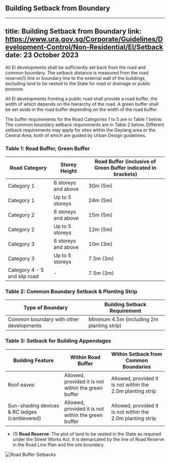
## Building Setback from Boundary
---
title: Building Setback from Boundary
link: https://www.ura.gov.sg/Corporate/Guidelines/Development-Control/Non-Residential/EI/Setback
date: 23 October 2023
---

All EI developments shall be sufficiently set back from the road and common boundary. The setback distance is measured from the road reserve(1) line or boundary line to the external wall of the buildings, excluding land to be vested to the State for road or drainage or public purpose.

All EI developments fronting a public road shall provide a road buffer, the width of which depends on the hierarchy of the road. A green buffer shall be set aside in the road buffer depending on the width of the road buffer.

The buffer requirements for the Road Categories 1 to 5 are in Table 1 below. The common boundary setback requirements are in Table 2 below. Different setback requirements may apply for sites within the Geylang area or the Central Area, both of which are guided by Urban Design guidelines.

### Table 1: Road Buffer, Green Buffer

| Road Category                | Storey Height       | Road Buffer (inclusive of Green Buffer indicated in brackets) |
| ---------------------------- | ------------------- | ------------------------------------------------------------- |
| Category 1                   | 6 storeys and above | 30m (5m)                                                      |
| Category 1                   | Up to 5 storeys     | 24m (5m)                                                      |
| Category 2                   | 6 storeys and above | 15m (5m)                                                      |
| Category 2                   | Up to 5 storeys     | 12m (5m)                                                      |
| Category 3                   | 6 storeys and above | 10m (3m)                                                      |
| Category 3                   | Up to 5 storeys     | 7.5m (3m)                                                     |
| Category 4 - 5 and slip road | -                   | 7.5m (3m)                                                     |

### Table 2: Common Boundary Setback & Planting Strip

| Type of Boundary                        | Building Setback Requirement               |
| --------------------------------------- | ------------------------------------------ |
| Common boundary with other developments | Minimum 4.5m (including 2m planting strip) |

### Table 3: Setback for Building Appendages

| Building Feature                               | Within Road Buffer                                  | Within Setback from Common Boundaries                      |
| ---------------------------------------------- | --------------------------------------------------- | ---------------------------------------------------------- |
| Roof eaves                                     | Allowed, provided it is not within the green buffer | Allowed, provided it is not within the 2.0m planting strip |
| Sun-shading devices & RC ledges (cantilevered) | Allowed, provided it is not within the green buffer | Allowed, provided it is not within the 2.0m planting strip |

- (1) **Road Reserve**: The plot of land to be vested in the State as required under the Street Works Act. It is demarcated by the line of Road Reserve in the Road Line Plan and the site boundary.

![Road Buffer Setbacks](https://www.ura.gov.sg/-/media/Corporate/Guidelines/Development-control/Others/E03_Road_Buffer_Setbacks.jpg?h=100%25&w=100%25)
